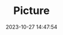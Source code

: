---
weight: 1
images:
- /images/edited/242.jpeg
title: Picture
date: 2023-10-27 14:47:54
tags: [luminarneo,work,ILCE7M3,52.7,bird]
---